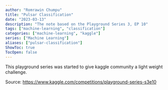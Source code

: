```yaml
---
author: "Romrawin Chumpu"
title: "Pulsar Classification"
date: "2023-03-13"
description: "The note based on the Playground Series 3, EP 10"
tags: ["machine-learning", "classification"]
categories: ["machine-learning", "kaggle"]
series: ["Machine Learning"]
aliases: ["pulsar-classification"]
ShowToc: true
TocOpen: false
---
```


This playground series was started to give kaggle community a light weight challenge. 

Source: https://www.kaggle.com/competitions/playground-series-s3e10